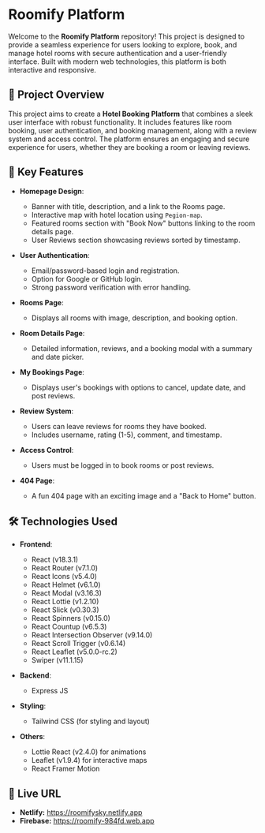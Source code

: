# Roomify Platform

Welcome to the **Roomify Platform** repository! This project is designed to provide a seamless experience for users looking to explore, book, and manage hotel rooms with secure authentication and a user-friendly interface. Built with modern web technologies, this platform is both interactive and responsive.

## 🎯 Project Overview

This project aims to create a **Hotel Booking Platform** that combines a sleek user interface with robust functionality. It includes features like room booking, user authentication, and booking management, along with a review system and access control. The platform ensures an engaging and secure experience for users, whether they are booking a room or leaving reviews.

## 🌟 Key Features

- **Homepage Design**:

  - Banner with title, description, and a link to the Rooms page.
  - Interactive map with hotel location using `Pegion-map`.
  - Featured rooms section with "Book Now" buttons linking to the room details page.
  - User Reviews section showcasing reviews sorted by timestamp.

- **User Authentication**:

  - Email/password-based login and registration.
  - Option for Google or GitHub login.
  - Strong password verification with error handling.

- **Rooms Page**:
  - Displays all rooms with image, description, and booking option.
- **Room Details Page**:
  - Detailed information, reviews, and a booking modal with a summary and date picker.
- **My Bookings Page**:

  - Displays user's bookings with options to cancel, update date, and post reviews.

- **Review System**:

  - Users can leave reviews for rooms they have booked.
  - Includes username, rating (1-5), comment, and timestamp.

- **Access Control**:

  - Users must be logged in to book rooms or post reviews.

- **404 Page**:
  - A fun 404 page with an exciting image and a "Back to Home" button.

## 🛠 Technologies Used

- **Frontend**:

  - React (v18.3.1)
  - React Router (v7.1.0)
  - React Icons (v5.4.0)
  - React Helmet (v6.1.0)
  - React Modal (v3.16.3)
  - React Lottie (v1.2.10)
  - React Slick (v0.30.3)
  - React Spinners (v0.15.0)
  - React Countup (v6.5.3)
  - React Intersection Observer (v9.14.0)
  - React Scroll Trigger (v0.6.14)
  - React Leaflet (v5.0.0-rc.2)
  - Swiper (v11.1.15)

- **Backend**:

  - Express JS

- **Styling**:

  - Tailwind CSS (for styling and layout)

- **Others**:
  - Lottie React (v2.4.0) for animations
  - Leaflet (v1.9.4) for interactive maps
  - React Framer Motion

## 📍 Live URL

- **Netlify:** https://roomifysky.netlify.app
- **Firebase:** https://roomify-984fd.web.app
